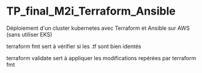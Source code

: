# TP_final_M2i_Terraform_Ansible
Déploiement d'un cluster kubernetes avec Terraform et Ansible sur AWS (sans utiliser EKS)


terraform fmt sert à vérifier si les .tf sont bien identés

terraform validate sert à appliquer les modifications repérées par terraform fmt

